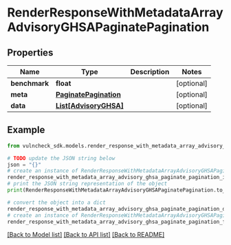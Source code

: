 # RenderResponseWithMetadataArrayAdvisoryGHSAPaginatePagination


## Properties

Name | Type | Description | Notes
------------ | ------------- | ------------- | -------------
**benchmark** | **float** |  | [optional] 
**meta** | [**PaginatePagination**](PaginatePagination.md) |  | [optional] 
**data** | [**List[AdvisoryGHSA]**](AdvisoryGHSA.md) |  | [optional] 

## Example

```python
from vulncheck_sdk.models.render_response_with_metadata_array_advisory_ghsa_paginate_pagination import RenderResponseWithMetadataArrayAdvisoryGHSAPaginatePagination

# TODO update the JSON string below
json = "{}"
# create an instance of RenderResponseWithMetadataArrayAdvisoryGHSAPaginatePagination from a JSON string
render_response_with_metadata_array_advisory_ghsa_paginate_pagination_instance = RenderResponseWithMetadataArrayAdvisoryGHSAPaginatePagination.from_json(json)
# print the JSON string representation of the object
print(RenderResponseWithMetadataArrayAdvisoryGHSAPaginatePagination.to_json())

# convert the object into a dict
render_response_with_metadata_array_advisory_ghsa_paginate_pagination_dict = render_response_with_metadata_array_advisory_ghsa_paginate_pagination_instance.to_dict()
# create an instance of RenderResponseWithMetadataArrayAdvisoryGHSAPaginatePagination from a dict
render_response_with_metadata_array_advisory_ghsa_paginate_pagination_from_dict = RenderResponseWithMetadataArrayAdvisoryGHSAPaginatePagination.from_dict(render_response_with_metadata_array_advisory_ghsa_paginate_pagination_dict)
```
[[Back to Model list]](../README.md#documentation-for-models) [[Back to API list]](../README.md#documentation-for-api-endpoints) [[Back to README]](../README.md)


